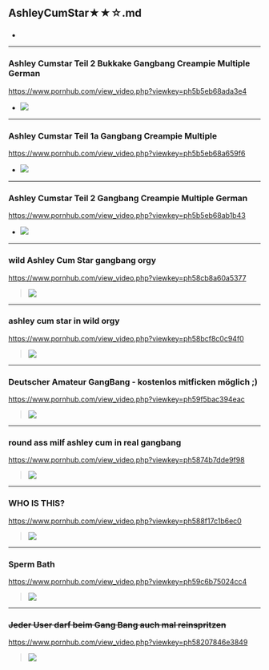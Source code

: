 ## AshleyCumStar★★☆.md
### 

- ![]()
---
### Ashley Cumstar Teil 2 Bukkake Gangbang Creampie Multiple German
https://www.pornhub.com/view_video.php?viewkey=ph5b5eb68ada3e4
- ![](https://di.phncdn.com/videos/201807/30/176568791/original/(m=ecuKGgaaaa)(mh=fEFoK2QwUBIh_6Gm)4.jpg)
---
### Ashley Cumstar Teil 1a Gangbang Creampie Multiple
https://www.pornhub.com/view_video.php?viewkey=ph5b5eb68a659f6
- ![](https://di.phncdn.com/videos/201807/30/176568611/original/(m=ecuKGgaaaa)(mh=78WumiEIilzoYKYa)11.jpg)
---
### Ashley Cumstar Teil 2 Gangbang Creampie Multiple German
https://www.pornhub.com/view_video.php?viewkey=ph5b5eb68ab1b43
- ![](https://di.phncdn.com/videos/201807/30/176569001/original/(m=ecuKGgaaaa)(mh=Zqd6x8y4nI7S2vFC)10.jpg)
---
### wild Ashley Cum Star gangbang orgy
https://www.pornhub.com/view_video.php?viewkey=ph58cb8a60a5377
>![](https://ci.phncdn.com/videos/201703/17/109914612/original/(m=ecuKGgaaaa)(mh=6gZnH1Pfd2uk_ZSd)6.jpg)
---
### ashley cum star in wild orgy
https://www.pornhub.com/view_video.php?viewkey=ph58bcf8c0c94f0
>![](https://ci.phncdn.com/videos/201703/06/108644042/original/(m=ecuKGgaaaa)(mh=Vg8U9Khd_4mD39wd)12.jpg)
---
### Deutscher Amateur GangBang - kostenlos mitficken möglich ;)
https://www.pornhub.com/view_video.php?viewkey=ph59f5bac394eac
>![](https://ci.phncdn.com/videos/201710/29/138914212/original/(m=ecuKGgaaaa)(mh=oNFKMLpokfUy4j0l)1.jpg)
---
### round ass milf ashley cum in real gangbang
https://www.pornhub.com/view_video.php?viewkey=ph5874b7dde9f98
>![](https://ci.phncdn.com/videos/201701/10/101828372/original/(m=ecuKGgaaaa)(mh=mOfyZTr5lfNdwafh)4.jpg)
---
### WHO IS THIS?
https://www.pornhub.com/view_video.php?viewkey=ph588f17c1b6ec0
>![](https://ci.phncdn.com/videos/201701/30/104187892/original/(m=ecuKGgaaaa)(mh=3ie2MUkkYfWUo2cn)2.jpg)
---
### Sperm Bath
https://www.pornhub.com/view_video.php?viewkey=ph59c6b75024cc4
>![](https://ci.phncdn.com/videos/201709/23/134028641/original/(m=ecuKGgaaaa)(mh=5CGw4xU6hBeosGvl)12.jpg)
---
### ~~Jeder User darf beim Gang Bang auch mal reinspritzen~~
https://www.pornhub.com/view_video.php?viewkey=ph58207846e3849
>![](https://ci.phncdn.com/videos/201611/07/95352531/original/(m=ecuKGgaaaa)(mh=pkKynBxzQggnR6FW)8.jpg)
